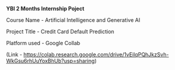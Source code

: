 **YBI 2 Months Internship Poject**

Course Name - Artificial Intelligence and Generative AI

Project Title - Credit Card Default Prediction

Platform used - Google Collab

(Link - https://colab.research.google.com/drive/1vEilqPQhJkzSvh-WkGsu6rhUuYoxBhUb?usp=sharing)
